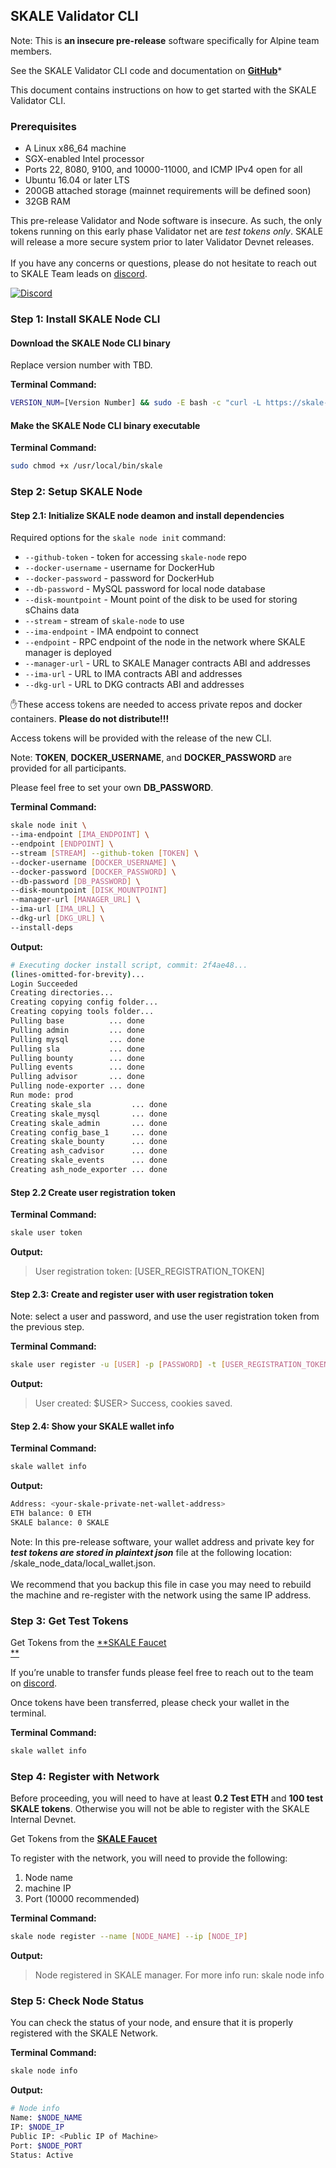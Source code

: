 ## SKALE Validator CLI

Note: This is **an insecure pre-release** software specifically for Alpine team members. 

See the SKALE Validator CLI code and documentation on [**GitHub**](https://github.com/skalenetwork/skale-node-cli)*‍  

This document contains instructions on how to get started with the SKALE Validator CLI.  

### **Prerequisites**

-   A Linux x86_64 machine
-   SGX-enabled Intel processor
-   Ports 22, 8080, 9100, and 10000-11000, and ICMP IPv4 open for all
-   Ubuntu 16.04 or later LTS
-   200GB attached storage (mainnet requirements will be defined soon)
-   32GB RAM  

This pre-release Validator and Node software is insecure. As such, the only tokens running on this early phase Validator net are  _test tokens only_. SKALE will release a more secure system prior to later Validator Devnet releases.  
‍  
If you have any concerns or questions, please do not hesitate to reach out to SKALE Team leads on [discord](http://skale.chat/).  

[![Discord](https://img.shields.io/discord/534485763354787851.svg)](https://discord.gg/vvUtWJB)

### Step 1: Install SKALE Node CLI

#### Download the SKALE Node CLI binary

Replace version number with TBD.

**Terminal Command:**

```bash
VERSION_NUM=[Version Number] && sudo -E bash -c "curl -L https://skale-cli.sfo2.cdn.digitaloceanspaces.com/stable/skale-$VERSION_NUM-`uname -s`-`uname -m` >  /usr/local/bin/skale"

```

#### Make the SKALE Node CLI binary executable

**Terminal Command:**

```bash
sudo chmod +x /usr/local/bin/skale

```

### Step 2: Setup SKALE Node

#### Step 2.1: Initialize SKALE node deamon and install dependencies

Required options for the `skale node init` command:

-   `--github-token` - token for accessing `skale-node` repo
-   `--docker-username` - username for DockerHub
-   `--docker-password` - password for DockerHub
-   `--db-password` - MySQL password for local node database
-   `--disk-mountpoint` - Mount point of the disk to be used for storing sChains data
-   `--stream` - stream of `skale-node` to use
-   `--ima-endpoint` - IMA endpoint to connect
-   `--endpoint` - RPC endpoint of the node in the network where SKALE manager is deployed
-   `--manager-url` - URL to SKALE Manager contracts ABI and addresses
-   `--ima-url` - URL to IMA contracts ABI and addresses
-   `--dkg-url` - URL to DKG contracts ABI and addresses

✋These access tokens are needed to access private repos and docker containers.  **Please do not distribute!!!**

Access tokens will be provided with the release of the new CLI.

Note: **TOKEN**, **DOCKER_USERNAME**, and **DOCKER_PASSWORD** are provided for all participants.  

Please feel free to set your own  **DB_PASSWORD**.

**Terminal Command:**

```bash
skale node init \
--ima-endpoint [IMA_ENDPOINT] \
--endpoint [ENDPOINT] \
--stream [STREAM] --github-token [TOKEN] \
--docker-username [DOCKER_USERNAME] \
--docker-password [DOCKER_PASSWORD] \
--db-password [DB_PASSWORD] \
--disk-mountpoint [DISK_MOUNTPOINT] 
--manager-url [MANAGER_URL] \
--ima-url [IMA_URL] \
--dkg-url [DKG_URL] \
--install-deps

```

**Output:**

```bash
# Executing docker install script, commit: 2f4ae48...
(lines-omitted-for-brevity)...
Login Succeeded
Creating directories...
Creating copying config folder...
Creating copying tools folder...
Pulling base          ... done
Pulling admin         ... done
Pulling mysql         ... done
Pulling sla           ... done
Pulling bounty        ... done
Pulling events        ... done
Pulling advisor       ... done
Pulling node-exporter ... done
Run mode: prod
Creating skale_sla         ... done
Creating skale_mysql       ... done
Creating skale_admin       ... done
Creating config_base_1     ... done
Creating skale_bounty      ... done
Creating ash_cadvisor      ... done
Creating skale_events      ... done
Creating ash_node_exporter ... done

```

#### Step 2.2 Create user registration token

**Terminal Command:**

```bash
skale user token

```

**Output:**

> User registration token: [USER_REGISTRATION_TOKEN]

#### Step 2.3: Create and register user with user registration token

Note: select a user and password, and use the user registration token from the previous step.

**Terminal Command:**

```bash
skale user register -u [USER] -p [PASSWORD] -t [USER_REGISTRATION_TOKEN]

```

**Output:**

> User created: $USER> Success, cookies saved.

#### Step 2.4: Show your SKALE wallet info

**Terminal Command:**

```bash
skale wallet info

```

**Output:**

```bash
Address: <your-skale-private-net-wallet-address>
ETH balance: 0 ETH
SKALE balance: 0 SKALE

```

Note: In this pre-release software, your wallet address and private key for  **_test tokens are stored in plaintext json_**  file at the following location: /skale_node_data/local_wallet.json.  
‍  
We recommend that you backup this file in case you may need to rebuild the machine and re-register with the network using the same IP address.  

### Step 3:  **Get Test Tokens**

Get Tokens from the  [**SKALE Faucet  
**](http://faucet.skale.network/validators)

If you’re unable to transfer funds please feel free to reach out to the team on  [discord](http://http:skale.chat/).  
[](http://faucet.skale.network/validators)

Once tokens have been transferred, please check your wallet in the terminal.  

**Terminal Command:**

```bash
skale wallet info

```

### Step 4: Register with Network

Before proceeding, you will need to have at least  **0.2 Test ETH**  and  **100 test SKALE tokens**. Otherwise you will not be able to register with the SKALE Internal Devnet.  

Get Tokens from the  [**SKALE Faucet**](http://faucet.skale.network/validators)

To register with the network, you will need to provide the following:  

1.  Node name  
2.  machine IP  
3.  Port (10000 recommended)  

**Terminal Command:**

```bash
skale node register --name [NODE_NAME] --ip [NODE_IP]

```

**Output:**

> Node registered in SKALE manager. For more info run: skale node info

### Step 5: Check Node Status

You can check the status of your node, and ensure that it is properly registered with the SKALE Network.  

**Terminal Command:**

```bash
skale node info

```

**Output:**

```bash
# Node info
Name: $NODE_NAME
IP: $NODE_IP
Public IP: <Public IP of Machine>
Port: $NODE_PORT
Status: Active

```
